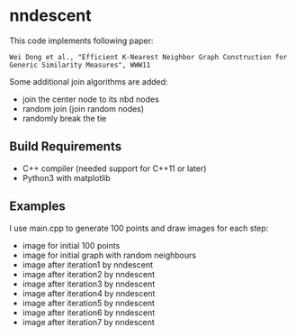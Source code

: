 # nndescent

This code implements following paper:

    Wei Dong et al., "Efficient K-Nearest Neighbor Graph Construction for Generic Similarity Measures", WWW11
    
Some additional join algorithms are added:
- join the center node to its nbd nodes
- random join (join random nodes)
- randomly break the tie

## Build Requirements

- C++ compiler (needed support for C++11 or later)
- Python3 with matplotlib

## Examples
I use main.cpp to generate 100 points and draw images for each step:
- image for initial 100 points
- image for initial graph with random neighbours
- image after iteration1 by nndescent
- image after iteration2 by nndescent
- image after iteration3 by nndescent
- image after iteration4 by nndescent
- image after iteration5 by nndescent
- image after iteration6 by nndescent
- image after iteration7 by nndescent
